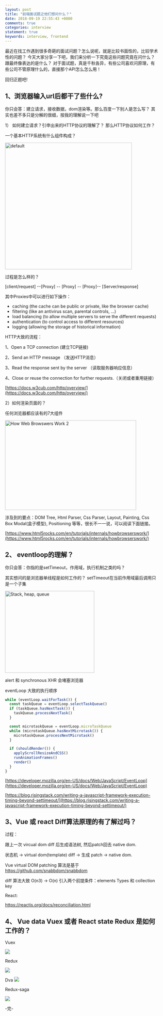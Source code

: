 ```yaml
---
layout: post
title: "前端面试题之他们想问什么？"
date: 2018-09-19 22:55:43 +0800
comments: true
categories: interview
statement: true
keywords: interview, frontend
---
```



最近在找工作遇到很多奇葩的面试问题？怎么说呢，就是比较书面性的，比较学术性的问题？
今天大家分享一下吧，我们来分析一下究竟这些问题究竟在问什么？跟最终像表达的是什么？
对于面试题，真是千秋各异，有些公司喜欢问原理，有些公司不管原理什么的，直接那个API怎么怎么用！

<!-- more -->

回归正题吧!


## 1、浏览器输入url后都干了些什么?

你只会答：建立请求，接收数据，dom渲染等。那么百度一下别人是怎么写？
其实也差不多只是分解的很细，按我的理解说一下吧

1） 如何建立请求？引申出来的HTTP协议的理解了？
那么HTTP协议如何工作？


一个基本HTTP系统有什么组件构成？

<img width="418" alt="default" src="https://user-images.githubusercontent.com/1061012/45764276-f4866500-bc64-11e8-9825-49c9ac0efa2d.png">


过程是怎么样的？

[client/request] --[Proxy] -- [Proxy] -- [Proxy]-- [Server/response]

其中Proxies中可以进行如下操作：


- caching (the cache can be public or private, like the browser cache)   
- filtering (like an antivirus scan, parental controls, …)   
- load balancing (to allow multiple servers to serve the different requests)   
- authentication (to control access to different resources)   
- logging (allowing the storage of historical information)   


HTTP大致的流程：

1、Open a TCP connection (建立TCP链接)

2、Send an HTTP message （发送HTTP消息）

3、Read the response sent by the server （读取服务器响应信息）

4、Close or reuse the connection for further requests.（关闭或者重用链接）


[https://docs.w3cub.com/http/overview/](https://docs.w3cub.com/http/overview/)


2）如何渲染页面的？

任何浏览器都应该有的7大组件

<img  src="https://www.html5rocks.com/en/tutorials/internals/howbrowserswork/layers.png" alt="How Web Browswers Work 2" width="432" height="296">

涉及到的要点：DOM Tree, Html Parser, Css Parser, Layout, Painting, Css Box Modal(盒子模型), Positioning 等等，很长不一一说，可以阅读下面链接。

[https://www.html5rocks.com/en/tutorials/internals/howbrowserswork/](https://www.html5rocks.com/en/tutorials/internals/howbrowserswork/)



## 2、 eventloop的理解？

你只会答：你指的是setTimeout，作用域，执行机制之类的吗？

其实想问的是浏览器单线程是如何工作的？ setTimeout在当前作用域最后调用只是一个子集


<img src="https://mdn.mozillademos.org/files/4617/default.svg" alt="Stack, heap, queue" style="height: 270px; width: 294px;">


alert 和 synchronous XHR 会堵塞浏览器

eventLoop 大致的执行顺序

```js
while (eventLoop.waitForTask()) {
  const taskQueue = eventLoop.selectTaskQueue()
  if (taskQueue.hasNextTask()) {
    taskQueue.processNextTask()
  }

  const microtaskQueue = eventLoop.microTaskQueue
  while (microtaskQueue.hasNextMicrotask()) {
    microtaskQueue.processNextMicrotask()
  }

  if (shouldRender()) {
    applyScrollResizeAndCSS()
    runAnimationFrames()
    render()
  }
}

```

[https://developer.mozilla.org/en-US/docs/Web/JavaScript/EventLoop](https://developer.mozilla.org/en-US/docs/Web/JavaScript/EventLoop)

[https://blog.risingstack.com/writing-a-javascript-framework-execution-timing-beyond-settimeout/](https://blog.risingstack.com/writing-a-javascript-framework-execution-timing-beyond-settimeout/)



## 3、Vue 或 react Diff算法原理的有了解过吗？

过程：

跟上一次 vircual dom diff 后生成语法树, 然后patch回去 native dom.

状态机 -> virtual dom(template) diff -> 生成 patch -> native dom.

Vue virtual DOM patching 算法是基于 https://github.com/snabbdom/snabbdom


diff 算法大致 O(n3) -> O(n) 引入两个前提条件：elements Types 和 collection key

React: 

https://reactjs.org/docs/reconciliation.html




## 4、 Vue data Vuex 或者 React state Redux 是如何工作的？

Vuex

![](http://wx2.sinaimg.cn/large/50e0073dgy1fwg0bx3mo8j20jh0fbwef.jpg)

Redux

![](http://wx1.sinaimg.cn/large/50e0073dgy1fwuwvl12isg21400u0kjm.gif)

Dva 
![](http://wx1.sinaimg.cn/mw690/50e0073dgy1fwg0c6xkgej218u0e4ju8.jpg)

Redux-saga

![](http://wx1.sinaimg.cn/mw690/50e0073dgy1fwg0hxxv3bj20u30f2q4e.jpg)


-完-
















